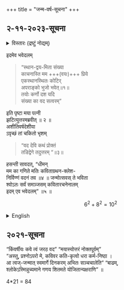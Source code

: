 +++
title = "जन्म-वर्ष-सूचना"
+++
## २-११-२०२३-सूचना

<details><summary>विस्तारः (द्रष्टुं नोद्यम्)</summary>

Note: In a right-angled triangle

कोटिः=one side of the right-angle

भुजः=the other side of the right angle

कर्णः= the hypotenuse
</details>


इदमेव भवेदलम्

> “स्थान-द्वय-मिता संख्या  
काचनास्ति मम +++(वयः)+++ प्रिये  
एकस्थानस्थितः कोटिर्  
अपराङ्को  भुजो भवेत्॥१॥  
तयोः कर्णो दश यदि  
संख्या का वद सत्वरम्”  

इति पृष्टा मया पत्नी  
झटित्युत्तरमब्रवीत् ॥ २ ॥  
अशीतिवर्षदेशीया  
ऽपृच्छं तां चकितो भृशम्

> “वद देवि कथं प्रोक्तं  
तडिद्वेगे तदुत्तरम् “॥३॥

हसन्ती सावदत्, “धीमन्  
मम का गणिते मतिः
कविताग्रथन-क्लेश-  
निर्विण्णं वदनं तव ॥४ ॥
जन्मोत्सवस् ते भविता  
श्वोऽतः सर्वं समञ्जसम्
कवितारचनेनालम्  
इदम् एव भवेदलम्” ॥५ ॥

$$6^2 + 8^2 = 10^2$$

<details><summary>English</summary>

This will do

I asked my wife, “My dear, there is a 2-digit number whose two digits correspond to the length of the two sides of the right angle of a right angled triangle whose hypotenuse is 10. Can you tell me quickly what that 2-digit number is?” She answered immediately. Astonished, I asked her, who is around 80 years of age, how she calculated with such lightning speed. She answered with a smile, “Dear scholar, I know nothing of mathematics. I can make out from your face that you are struggling to compose a verse. Tomorrow is your birthday. I put two and two together. That is all. Forget about composing a verse. This itself will serve the purpose.”
</details>


## २०२१-सूचना


“किंवर्षीयः कवे त्वं जरठ वद” “मयास्योत्तरं नोक्तपूर्वम्”  
“अस्तु, प्रश्नोऽपरो मे, कविवर कति-कृत्वो धरा कर्म-निष्ठा ।  
आ त्वज्-जन्मात् स्वमार्गे दिनकरम् अभितः सञ्चचालेति”  “बाढम्,  
श्लोकेऽस्मिन्नुच्यमाने गणय शितमते योजितान्यक्षराणि” ॥  

4*21 = 84